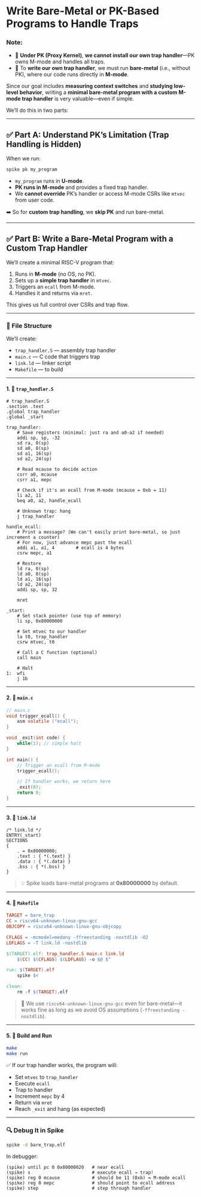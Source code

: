 # Write Bare-Metal or PK-Based Programs to Handle Traps

### Note:

- 🔸 **Under PK (Proxy Kernel)**, **we cannot install our own trap handler**—PK owns M-mode and handles all traps.  
- 🔸 To **write our own trap handler**, we must run **bare-metal** (i.e., without PK), where our code runs directly in **M-mode**.

Since our goal includes **measuring context switches** and **studying low-level behavior**, writing a **minimal bare-metal program with a custom M-mode trap handler** is very valuable—even if simple.

We’ll do this in two parts:

---

## ✅ Part A: Understand PK’s Limitation (Trap Handling is Hidden)

When we run:
```bash
spike pk my_program
```
- `my_program` runs in **U-mode**.
- **PK runs in M-mode** and provides a fixed trap handler.
- We **cannot override** PK’s handler or access M-mode CSRs like `mtvec` from user code.

➡️ So for **custom trap handling**, we **skip PK** and run bare-metal.

---

## ✅ Part B: Write a Bare-Metal Program with a Custom Trap Handler

We’ll create a minimal RISC-V program that:
1. Runs in **M-mode** (no OS, no PK).
2. Sets up a **simple trap handler** in `mtvec`.
3. Triggers an `ecall` from M-mode.
4. Handles it and returns via `mret`.

This gives us full control over CSRs and trap flow.

---

### 📁 File Structure

We’ll create:
- `trap_handler.S` — assembly trap handler
- `main.c` — C code that triggers trap
- `link.ld` — linker script
- `Makefile` — to build

---

#### 1. 📄 `trap_handler.S`

```assembly
# trap_handler.S
.section .text
.global trap_handler
.global _start

trap_handler:
    # Save registers (minimal: just ra and a0-a2 if needed)
    addi sp, sp, -32
    sd ra, 0(sp)
    sd a0, 8(sp)
    sd a1, 16(sp)
    sd a2, 24(sp)

    # Read mcause to decide action
    csrr a0, mcause
    csrr a1, mepc

    # Check if it's an ecall from M-mode (mcause = 0xb = 11)
    li a2, 11
    beq a0, a2, handle_ecall

    # Unknown trap: hang
    j trap_handler

handle_ecall:
    # Print a message? (We can't easily print bare-metal, so just increment a counter)
    # For now, just advance mepc past the ecall
    addi a1, a1, 4        # ecall is 4 bytes
    csrw mepc, a1

    # Restore
    ld ra, 0(sp)
    ld a0, 8(sp)
    ld a1, 16(sp)
    ld a2, 24(sp)
    addi sp, sp, 32

    mret

_start:
    # Set stack pointer (use top of memory)
    li sp, 0x80000000

    # Set mtvec to our handler
    la t0, trap_handler
    csrw mtvec, t0

    # Call a C function (optional)
    call main

    # Halt
1:  wfi
    j 1b
```

---

#### 2. 📄 `main.c`

```c
// main.c
void trigger_ecall() {
    asm volatile ("ecall");
}

void _exit(int code) {
    while(1); // simple halt
}

int main() {
    // Trigger an ecall from M-mode
    trigger_ecall();

    // If handler works, we return here
    _exit(0);
    return 0;
}
```

---

#### 3. 📄 `link.ld`

```ld
/* link.ld */
ENTRY(_start)
SECTIONS
{
    . = 0x80000000;
    .text : { *(.text) }
    .data : { *(.data) }
    .bss : { *(.bss) }
}
```

> 💡 Spike loads bare-metal programs at **0x80000000** by default.

---

#### 4. 📄 `Makefile`

```makefile
TARGET = bare_trap
CC = riscv64-unknown-linux-gnu-gcc
OBJCOPY = riscv64-unknown-linux-gnu-objcopy

CFLAGS = -mcmodel=medany -ffreestanding -nostdlib -O2
LDFLAGS = -T link.ld -nostdlib

$(TARGET).elf: trap_handler.S main.c link.ld
	$(CC) $(CFLAGS) $(LDFLAGS) -o $@ $^

run: $(TARGET).elf
	spike $<

clean:
	rm -f $(TARGET).elf
```

> 🔸 We use `riscv64-unknown-linux-gnu-gcc` even for bare-metal—it works fine as long as we avoid OS assumptions (`-ffreestanding -nostdlib`).

---

#### 5. 🧪 Build and Run

```bash
make
make run
```

✅ If our trap handler works, the program will:
- Set `mtvec` to `trap_handler`
- Execute `ecall`
- Trap to handler
- Increment `mepc` by 4
- Return via `mret`
- Reach `_exit` and hang (as expected)

---

### 🔍 Debug It in Spike

```bash
spike -d bare_trap.elf
```

In debugger:
```
(spike) until pc 0 0x80000020   # near ecall
(spike) s                       # execute ecall → trap!
(spike) reg 0 mcause            # should be 11 (0xb) = M-mode ecall
(spike) reg 0 mepc              # should point to ecall address
(spike) step                    # step through handler
```
